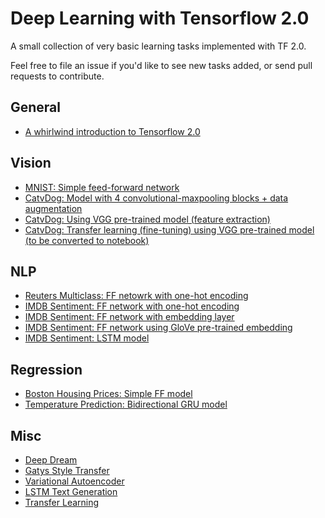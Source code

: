 # Deep Learning with Tensorflow 2.0

A small collection of very basic learning tasks implemented with TF 2.0. 

Feel free to file an issue if you'd like to see new tasks added, or send pull requests to contribute.

## General
* [A whirlwind introduction to Tensorflow 2.0](2.0_tf_tutorial.ipynb)

## Vision
* [MNIST: Simple feed-forward network](0-mnist/mnist.ipynb)
* [CatvDog: Model with 4 convolutional-maxpooling blocks + data augmentation](4-cat-v-dog/convnet_data_aug.ipynb)
* [CatvDog: Using VGG pre-trained model (feature extraction)](4-cat-v-dog/vgg_16.ipynb)
* [CatvDog: Transfer learning (fine-tuning) using VGG pre-trained model (to be converted to notebook)](4-cat-v-dog/vgg-16-augmented.py)

## NLP
* [Reuters Multiclass: FF netowrk with one-hot encoding](2-reuters/simple_multi_class.ipynb)
* [IMDB Sentiment: FF network with one-hot encoding](1-imdb-binary-classification/one_hot.ipynb)
* [IMDB Sentiment: FF network with embedding layer](1-imdb-binary-classification/basic_embedding.ipynb)
* [IMDB Sentiment: FF network using GloVe pre-trained embedding](1-imdb-binary-classification/glove_embedding.ipynb)
* [IMDB Sentiment: LSTM model](1-imdb-binary-classification/lstm.ipynb)

## Regression
* [Boston Housing Prices: Simple FF model](3-housing-prices/simple_regression.ipynb)
* [Temperature Prediction: Bidirectional GRU model](5-temperature-forecast/bidir_gru.py)

## Misc
* [Deep Dream](6-misc-examples/deep_dream.ipynb)
* [Gatys Style Transfer](6-misc-examples/gatys_style_transfer.ipynb)
* [Variational Autoencoder](6-misc-examples/VAE.ipynb)
* [LSTM Text Generation](6-misc-examples/lstm_text_gen.ipynb)
* [Transfer Learning](6-misc-examples/transfer_learning.ipynb)

